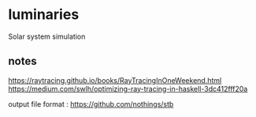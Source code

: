 # luminaries

Solar system simulation

## notes

https://raytracing.github.io/books/RayTracingInOneWeekend.html
https://medium.com/swlh/optimizing-ray-tracing-in-haskell-3dc412fff20a

output file format : https://github.com/nothings/stb
